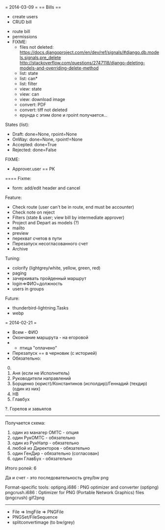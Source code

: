= 2014-03-09 =
== Bills ==
+ create users
+ CRUD bill
* route bill
* permissions
* FIXME:
	* files not deleted:
		https://docs.djangoproject.com/en/dev/ref/signals/#django.db.models.signals.pre_delete
		http://stackoverflow.com/questions/2747118/django-deleting-models-and-overriding-delete-method
	* list: state
	* list: can*
	* list: filter
	* view: state
	* view: can
	* view: download image
	* convert: PDF
	* convert: tiff not deleted
	* ерунда с этим done и rpoint получается...

States (list):
* Draft: done=None, rpoint=None
* OnWay: done=None, rpoint!=None
* Accepted: done=True
* Rejected: done=False

FIXME:
* Approver.user == PK

====
Fixme:
* form: add/edit header and cancel

Feature:
* Check route (user can't be in route, end must be accounter)
* Check note on reject
* Filters (state & user; view bill by intermediate approver)
* Project and Depart as models (?)
* mailto
* preview
* перехват счетов в пути
* Перезапуск несогласованного счет
* Archive

Tuning:
* colorify (lightgrey/white, yellow, green, red)
* paging
* зачеркивать пройденный маршрут
* login=>ФИО+должность
* users in groups

Future:
* thunderbird-lightning.Tasks
* webp

= 2014-02-21 =
* Всем - ФИО
* Окончание маршрута - на егоровой
* + птица "оплачено"
* Перезапуск == в черновик (с историей)
* Обязательно:
0.
1. Аня (если не Исполнитель)
2. Руководители направлений
3. Борщенко (юрист)/Константинов (исполдир)/Геннадий (техдир) (один из них)
4. НВ
5. Главбух

?. Горелов и завьялов

----
Получается схема:
1. один из манагер ОМТС - опция
2. один РукОМТС - обязательно
3. один из РукНапр - обязательно
4. любой из Директоров - обязательно
5. один ГенДир - обязательно (согласован)
6. один ГлавБух - обязательно

Итого ролей: 6


Да и счет - это последовательность grey/bw png

Format-specific tools:
optipng.i686 : PNG optimizer and converter (optipng)
pngcrush.i686 : Optimizer for PNG (Portable Network Graphics) files (pngcrush)
gif2png

----
* File => ImgFile => PNGFile
* PNGSet/FileSequence
* splitconvertimage (to bw/grey)